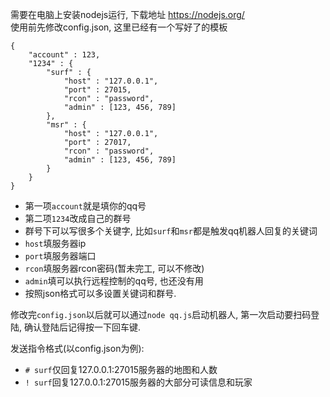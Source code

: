 需要在电脑上安装nodejs运行, 下载地址 https://nodejs.org/  
使用前先修改config.json, 这里已经有一个写好了的模板
```
{
    "account" : 123,
    "1234" : {
        "surf" : {
            "host" : "127.0.0.1",
            "port" : 27015,
            "rcon" : "password",
            "admin" : [123, 456, 789]
        },
        "msr" : {
            "host" : "127.0.0.1",
            "port" : 27017,
            "rcon" : "password",
            "admin" : [123, 456, 789]
        }
    }
}
```
- 第一项```account```就是填你的qq号
- 第二项```1234```改成自己的群号
- 群号下可以写很多个关键字, 比如```surf```和`msr`都是触发qq机器人回复的关键词
- `host`填服务器ip
- `port`填服务器端口
- `rcon`填服务器rcon密码(暂未完工, 可以不修改)
- `admin`填可以执行远程控制的qq号, 也还没有用
- 按照json格式可以多设置关键词和群号.

修改完`config.json`以后就可以通过```node qq.js```启动机器人, 第一次启动要扫码登陆, 确认登陆后记得按一下回车键.

发送指令格式(以config.json为例):
- `# surf`仅回复127.0.0.1:27015服务器的地图和人数
- `! surf`回复127.0.0.1:27015服务器的大部分可读信息和玩家